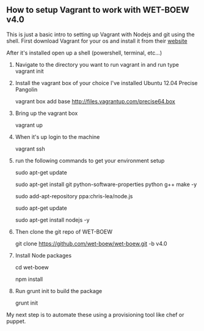 ## How to setup Vagrant to work with WET-BOEW v4.0
This is just a basic intro to setting up Vagrant with Nodejs and git using the shell. 
First download Vagrant for your os and install it from their [website](vagrantup.com)

After it's installed open up a shell (powershell, terminal, etc...)
1. Navigate to the directory you want to run vagrant in and run type 
    vagrant init

2. Install the vagrant box of your choice I've installed Ubuntu 12.04 Precise Pangolin

    vagrant box add base http://files.vagrantup.com/precise64.box

3. Bring up the vagrant box

    vagrant up

4. When it's up login to the machine

    vagrant ssh 

5. run the following commands to get your environment setup

    sudo apt-get update
    
    sudo apt-get install git python-software-properties python g++ make -y
    
    sudo add-apt-repository ppa:chris-lea/node.js
    
    sudo apt-get update
    
    sudo apt-get install nodejs -y

6. Then clone the git repo of WET-BOEW 

    git clone https://github.com/wet-boew/wet-boew.git -b v4.0

7. Install Node packages

    cd wet-boew
    
    npm install

8. Run grunt init to build the package

    grunt init
    
My next step is to automate these using a provisioning tool like chef or puppet.






